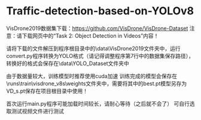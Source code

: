 # Traffic-detection-based-on-YOLOv8

VisDrone2019数据集下载：https://github.com/VisDrone/VisDrone-Dataset
注意：请下载网页中的“Task 2: Object Detection in Videos”内容！

请将下载的文件解压到程序根目录中的\data\VisDrone2019文件夹中，运行convert.py程序转换为YOLO格式（请记得调整程序第7行中的数据集保存路径），转换好的格式会保存在\data\YOLO_Dataset文件夹中

由于数据量较大，训练模型时推荐使用cuda加速
训练完成的模型会保存在\runs\train\visdrone_v8s\weights文件夹中，需要将其中的best.pt模型另存为VD_s.pt保存在项目根目录中使用！

首次运行main.py程序可能加载时间较长，请耐心等待（之后就不会了）
可自行选取测试视频文件进行测试
